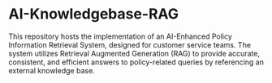 # AI-Knowledgebase-RAG
This repository hosts the implementation of an AI-Enhanced Policy Information Retrieval System, designed for customer service teams. The system utilizes Retrieval Augmented Generation (RAG) to provide accurate, consistent, and efficient answers to policy-related queries by referencing an external knowledge base. 
